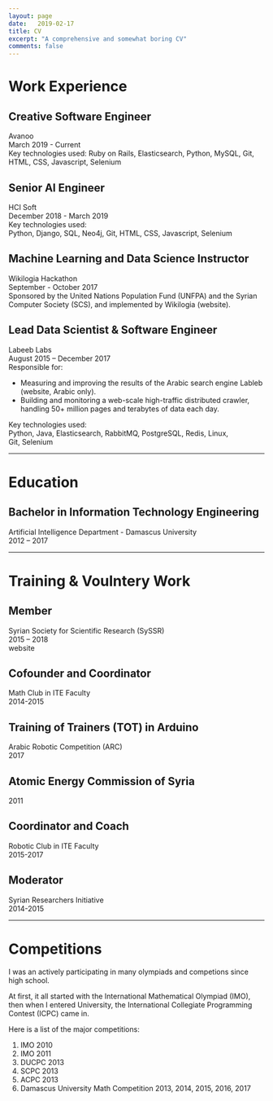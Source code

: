 ```yaml
---
layout: page
date:   2019-02-17
title: CV
excerpt: "A comprehensive and somewhat boring CV"
comments: false
---
```


# Work Experience

## Creative Software Engineer
Avanoo  
March 2019 - Current  
Key technologies used:
     Ruby on Rails, Elasticsearch, Python, MySQL, Git, HTML, CSS, Javascript, Selenium

## Senior AI Engineer
HCI Soft  
December 2018 - March 2019  
Key technologies used:  
     Python, Django, SQL, Neo4j, Git, HTML, CSS, Javascript, Selenium

## Machine Learning and Data Science Instructor
Wikilogia Hackathon  
September - October 2017  
Sponsored by the United Nations Population Fund (UNFPA) and the Syrian Computer Society (SCS), and implemented by Wikilogia (website).

## Lead Data Scientist & Software Engineer
Labeeb Labs  
August 2015 – December 2017  
Responsible for:

  -  Measuring and improving the results of the Arabic search engine
	Lableb (website, Arabic only).
  -  Building and monitoring a web-scale high-traffic distributed crawler,
        handling 50+ million pages and terabytes of data each day.  

Key technologies used:  
     Python, Java, Elasticsearch, RabbitMQ, PostgreSQL, Redis, Linux,  
     Git, Selenium

<hr/>

# Education

## Bachelor in Information Technology Engineering
Artificial Intelligence Department - Damascus University  
2012 – 2017

<hr/>

# Training & Voulntery Work

## Member
Syrian Society for Scientific Research (SySSR)  
2015 – 2018  
website  

## Cofounder and Coordinator
Math Club in ITE Faculty  
2014-2015  

## Training of Trainers (TOT) in Arduino
Arabic Robotic Competition (ARC)  
2017  

## Atomic Energy Commission of Syria
2011  

## Coordinator and Coach
Robotic Club in ITE Faculty  
2015-2017  

## Moderator
Syrian Researchers Initiative  
2014-2015  

<hr/>

# Competitions

I was an actively participating in many olympiads and competions since high school.

At first, it all started with the International Mathematical Olympiad (IMO), then when I entered University, the International Collegiate Programming Contest (ICPC) came in.

Here is a list of the major competitions:

1. IMO 2010
2. IMO 2011
3. DUCPC 2013
4. SCPC 2013
5. ACPC 2013
6. Damascus University Math Competition 2013, 2014, 2015, 2016, 2017

